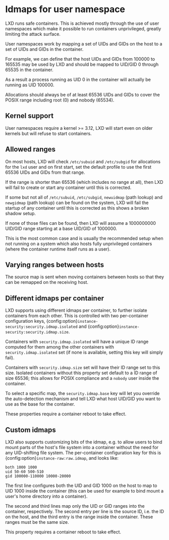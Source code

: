 # Idmaps for user namespace

LXD runs safe containers. This is achieved mostly through the use of
user namespaces which make it possible to run containers unprivileged,
greatly limiting the attack surface.

User namespaces work by mapping a set of UIDs and GIDs on the host to a
set of UIDs and GIDs in the container.

For example, we can define that the host UIDs and GIDs from 100000 to
165535 may be used by LXD and should be mapped to UID/GID 0 through
65535 in the container.

As a result a process running as UID 0 in the container will actually be
running as UID 100000.

Allocations should always be of at least 65536 UIDs and GIDs to cover
the POSIX range including root (0) and nobody (65534).

## Kernel support

User namespaces require a kernel >= 3.12, LXD will start even on older
kernels but will refuse to start containers.

## Allowed ranges

On most hosts, LXD will check `/etc/subuid` and `/etc/subgid` for
allocations for the `lxd` user and on first start, set the default
profile to use the first 65536 UIDs and GIDs from that range.

If the range is shorter than 65536 (which includes no range at all),
then LXD will fail to create or start any container until this is corrected.

If some but not all of `/etc/subuid`, `/etc/subgid`, `newuidmap` (path lookup)
and `newgidmap` (path lookup) can be found on the system, LXD will fail
the startup of any container until this is corrected as this shows a
broken shadow setup.

If none of those files can be found, then LXD will assume a 1000000000
UID/GID range starting at a base UID/GID of 1000000.

This is the most common case and is usually the recommended setup when
not running on a system which also hosts fully unprivileged containers
(where the container runtime itself runs as a user).

## Varying ranges between hosts

The source map is sent when moving containers between hosts so that they
can be remapped on the receiving host.

## Different idmaps per container

LXD supports using different idmaps per container, to further isolate
containers from each other. This is controlled with two per-container
configuration keys, {config:option}`instance-security:security.idmap.isolated` and {config:option}`instance-security:security.idmap.size`.

Containers with `security.idmap.isolated` will have a unique ID range computed
for them among the other containers with `security.idmap.isolated` set (if none
is available, setting this key will simply fail).

Containers with `security.idmap.size` set will have their ID range set to this
size. Isolated containers without this property set default to a ID range of
size 65536; this allows for POSIX compliance and a `nobody` user inside the
container.

To select a specific map, the `security.idmap.base` key will let you
override the auto-detection mechanism and tell LXD what host UID/GID you
want to use as the base for the container.

These properties require a container reboot to take effect.

## Custom idmaps

LXD also supports customizing bits of the idmap, e.g. to allow users to bind
mount parts of the host's file system into a container without the need for any
UID-shifting file system. The per-container configuration key for this is
{config:option}`instance-raw:raw.idmap`, and looks like:

    both 1000 1000
    uid 50-60 500-510
    gid 100000-110000 10000-20000

The first line configures both the UID and GID 1000 on the host to map to UID
1000 inside the container (this can be used for example to bind mount a user's
home directory into a container).

The second and third lines map only the UID or GID ranges into the container,
respectively. The second entry per line is the source ID, i.e. the ID on the
host, and the third entry is the range inside the container. These ranges must
be the same size.

This property requires a container reboot to take effect.
